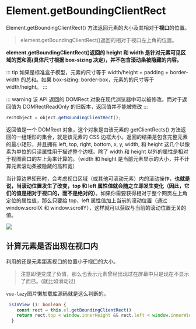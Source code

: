 # Element.getBoundingClientRect

Element.getBoundingClientRect() 方法返回元素的大小及其相对于**视口**的位置。

> element.getBoundingClientRect()返回的相对于视口左上角的位置。

**element.getBoundingClientRect()返回的 height 和 width 是针对元素可见区域的宽和高(具体尺寸根据 box-sizing 决定)，并不包含滚动条被隐藏的内容。**

::: tip
如果是标准盒子模型，元素的尺寸等于 width/height + padding + border-width 的总和。如果 box-sizing: border-box，元素的的尺寸等于 width/height。
:::

::: warning
该 API 返回的 DOMRect 对象在现代浏览器中可以被修改。而对于返回值为 DOMRectReadOnly 的旧版本，返回值并不能被修改
:::

```js
rectObject = object.getBoundingClientRect();
```

返回值是一个 DOMRect 对象，这个对象是由该元素的 getClientRects() 方法返回的一组矩形的集合，就是该元素的 CSS 边框大小。返回的结果是包含完整元素的最小矩形，并且拥有 left, top, right, bottom, x, y, width, 和 height 这几个以像素为单位的只读属性用于描述整个边框。除了 width 和 height 以外的属性是相对于视图窗口的左上角来计算的。（width 和 height 是当前元素显示的大小，并不计算元素滚动条被隐藏的高和宽）

当计算边界矩形时，会考虑视口区域（或其他可滚动元素）内的滚动操作，**也就是说，当滚动位置发生了改变，top 和 left 属性值就会随之立即发生变化（因此，它们的值是相对于视口的，而不是绝对的）**。如果你需要获得相对于整个网页左上角定位的属性值，那么只要给 top、left 属性值加上当前的滚动位置（通过 window.scrollX 和 window.scrollY），这样就可以获取与当前的滚动位置无关的值。

![](https://mdn.mozillademos.org/files/15087/rect.png)

## 计算元素是否出现在视口内

利用的还是元素距离视口的位置小于视口的大小。

> 注意即便变成了负值，那么也表示元素曾经出现过在屏幕中只是现在不显示了而已。(就比如滑动过)

`vue-lazy`图片懒加载库源码就是这么判断的。

```ts
 isInView (): boolean {
    const rect = this.el.getBoundingClientRect()
    return rect.top < window.innerHeight && rect.left < window.innerWidth
  }
```
